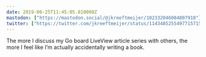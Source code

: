 ```yaml
---
date: 2019-06-25T11:45:05.810000Z
mastodon: ["https://mastodon.social/@jkreeftmeijer/102332046084807918"]
twitter: ["https://twitter.com/jkreeftmeijer/status/1143485255497715715"]
---
```

The more I discuss my Go board LiveView article series with others, the more I feel like I’m actually accidentally writing a book.
